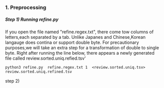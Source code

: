 ### 1. Preprocessing 


##### Step 1) Running refine.py

If you open the file named "refine.regex.txt", there come tow columns of letters,each separated by a tab. Unlike Japanes and Chinese,Korean langauge does contina or support double byte.
For precautionary purposes,we will take an extra step for a transformation of double to single byte. Right after running the line below, there appears a newly generated file
called review.sorted.uniq.refied.tsv'

```linux
python3 refine.py  refine.regex.txt 1  <review.sorted.uniq.tsv> review.sorted.uniq.refined.tsv

```

step 2) 
